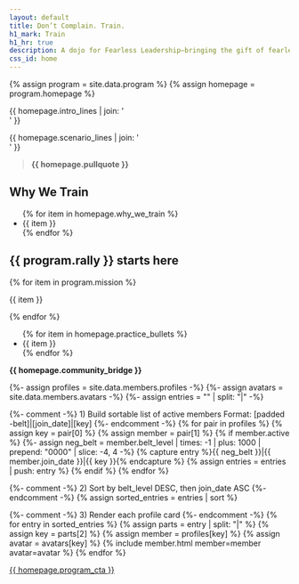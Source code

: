 ```yaml
---
layout: default
title: Don’t Complain. Train.
h1_mark: Train
h1_hr: true
description: A dojo for Fearless Leadership—bringing the gift of fearlessness (se-mu-i) into homes, classrooms, dojos, and boardrooms. We train mind, body, tone, and timing to cultivate presence under pressure.
css_id: home
---
```


{% assign program = site.data.program %}
{% assign homepage = program.homepage %}

<p>
  {{ homepage.intro_lines | join: '<br>' }}
</p>

<p>
  {{ homepage.scenario_lines | join: '<br>' }}
</p>

<blockquote><strong>{{ homepage.pullquote }}</strong></blockquote>

<h2>Why We Train</h2>
<ul>
  {% for item in homepage.why_we_train %}
    <li>{{ item }}</li>
  {% endfor %}
</ul>

<h2>{{ program.rally }} starts here</h2>

  {% for item in program.mission %}
  <p>{{ item }}</p>
  {% endfor %}

<ul>
  {% for item in homepage.practice_bullets %}
    <li>{{ item }}</li>
  {% endfor %}
</ul>

<p><strong>{{ homepage.community_bridge }}</strong></p>

<div class="md-members">
  {%- assign profiles = site.data.members.profiles -%}
  {%- assign avatars  = site.data.members.avatars -%}
  {%- assign entries  = "" | split: "|" -%}

  {%- comment -%}
    1) Build sortable list of active members
       Format: [padded -belt]|[join_date]|[key]
  {%- endcomment -%}
  {% for pair in profiles %}
    {% assign key = pair[0] %}
    {% assign member = pair[1] %}
    {% if member.active %}
      {%- assign neg_belt = member.belt_level | times: -1 | plus: 1000 | prepend: "0000" | slice: -4, 4 -%}
      {% capture entry %}{{ neg_belt }}|{{ member.join_date }}|{{ key }}{% endcapture %}
      {% assign entries = entries | push: entry %}
    {% endif %}
  {% endfor %}

  {%- comment -%} 2) Sort by belt_level DESC, then join_date ASC {%- endcomment -%}
  {% assign sorted_entries = entries | sort %}

  {%- comment -%} 3) Render each profile card {%- endcomment -%}
  {% for entry in sorted_entries %}
    {% assign parts  = entry | split: "|" %}
    {% assign key    = parts[2] %}
    {% assign member = profiles[key] %}
    {% assign avatar = avatars[key] %}
    {% include member.html member=member avatar=avatar %}
  {% endfor %}
</div>

<div class="md-cta-group">
  <a href="{{ '/program' | relative_url }}">{{ homepage.program_cta }}</a>
</div>
